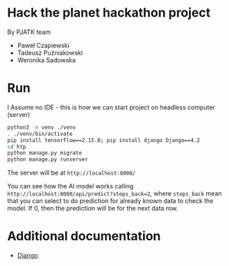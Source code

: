 # Hack the planet hackathon project

By PJATK team

 * Paweł Czapiewski
 * Tadeusz Puźniakowski
 * Weronika Sadowska
 


# Run

I Assume no IDE - this is how we can start project on headless computer (server)
```sh
python3 -m venv ./venv
. ./venv/bin/activate
pip install tensorflow==2.15.0; pip install django Django==4.2
cd htp
python manage.py migrate
python manage.py runserver
```
The server will be at ```http://localhost:8000/```

You can see how the AI model works calling ```http://localhost:8000/api/predict?steps_back=2```, where ```steps_back``` mean that you can select to do prediction for already known data to check the model. If 0, then the prediction will be for the next data row.

# Additional documentation

* [Django](https://docs.djangoproject.com/en/4.2/intro/tutorial01/)
